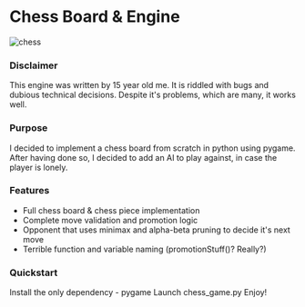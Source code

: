 # Chess Board & Engine

![chess](https://github.com/user-attachments/assets/082e41c9-a950-4baf-9a86-81509bc66a40)

### Disclaimer

This engine was written by 15 year old me. It is riddled with bugs and dubious technical decisions. Despite it's problems, which are many, it works well.

### Purpose

I decided to implement a chess board from scratch in python using pygame. After having done so, I decided to add an AI to play against, in case the player is lonely. 

### Features

- Full chess board & chess piece implementation
- Complete move validation and promotion logic
- Opponent that uses minimax and alpha-beta pruning to decide it's next move
- Terrible function and variable naming (promotionStuff()? Really?)

### Quickstart

Install the only dependency - pygame
Launch chess_game.py
Enjoy!
